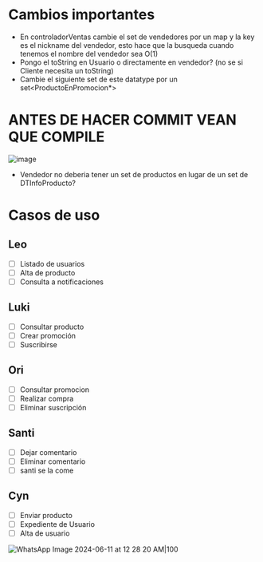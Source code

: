 # Cambios importantes 
- En controladorVentas cambie el set de vendedores por un map y la key es el nickname del vendedor, esto hace que la busqueda cuando tenemos el nombre del vendedor sea O(1)
- Pongo el toString en Usuario o directamente en vendedor? (no se si Cliente necesita un toString)
- Cambie el siguiente set de este datatype por un set<ProductoEnPromocion*>

# ANTES DE HACER COMMIT VEAN QUE COMPILE
  
  ![image](https://github.com/MAST0dontE/prueba/assets/70988692/f8a19a4c-eaa3-4b7d-bfbb-045780471262)

- Vendedor no deberia tener un set de productos en lugar de un set de DTInfoProducto?

# Casos de uso
## Leo
- [ ] Listado de usuarios
- [ ] Alta de producto
- [ ] Consulta a notificaciones 

## Luki
- [ ] Consultar producto
- [ ] Crear promoción
- [ ] Suscribirse 

## Ori
- [ ] Consultar promocion
- [ ] Realizar compra
- [ ] Eliminar suscripción

## Santi
- [ ] Dejar comentario
- [ ] Eliminar comentario
- [ ] santi se la come

## Cyn
- [ ] Enviar producto
- [ ] Expediente de Usuario
- [ ] Alta de usuario

![WhatsApp Image 2024-06-11 at 12 28 20 AM|100](https://github.com/MAST0dontE/prueba/assets/70988692/fa494328-6a6b-4ff3-b37b-ca3bc61a7ad2)

